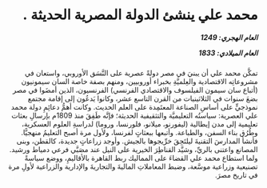 <h1 dir="rtl">محمد علي ينشئ الدولة المصرية الحديثة .</h1>

<h5 dir="rtl">العام الهجري:  1249

العام الميلادي: 1833

</h5>

<p dir="rtl">تمكَّن محمد علي أن يبنيَ في مصر دولةً عصرية على النَّسَق الأوروبي، واستعان في مشروعاتِه الاقتصادية والعِلميَّةِ بخبراء أوروبيين، ومنهم بصفة خاصة السان سيمونيون (أتباع سان سيمون الفيلسوف والاقتصادي الفرنسي) الفرنسيون، الذين أمضَوا في مصر بضعَ سنوات في الثلاثينيات من القرن التاسع عشر، وكانوا يَدعُون إلى إقامة مجتمع نموذجيٍّ على أساسِ الصناعة المعتَمِدة على العلم الحديث. وكانت أهمُّ دعائِمِ دولة محمد علي العصرية: سياستُه التعليميَّة والتثقيفية الحديثة؛ فإنَّه طَفِقَ منذ 1809م بإرسالِ بعثات تعليمية إلى مدن إيطالية (ليفورنو، ميلانو، فلورنسا، وروما) لدراسةِ العلوم العسكرية، وطُرُق بناء السفن، والطباعة. وأتبعها ببعثاتٍ لفرنسا، ولأول مرة أصبح التعليمُ منهجيًّا. فأنشأ المدارسَ التقنيةَ ليلتَحِقَ خرِّيجوها بالجيش. وأوجد زراعاتٍ جديدة، كالقطن، وبنى المصانع واعتنى بالريِّ، وشيَّد القناطِرَ الخيرية على النيل عند مصَبَّي فرعي دمياط ورشيد. ولما استطاع محمد علي القضاءَ على المماليك ربط القاهرة بالأقاليمِ، ووضع سياسةً تصنيعية وزراعية موسَّعة، وضبط المعاملاتِ الماليةَ والتجاريةَ والإدارية والزراعية لأولِ مرة في تاريخ مصرَ.</p></br>
